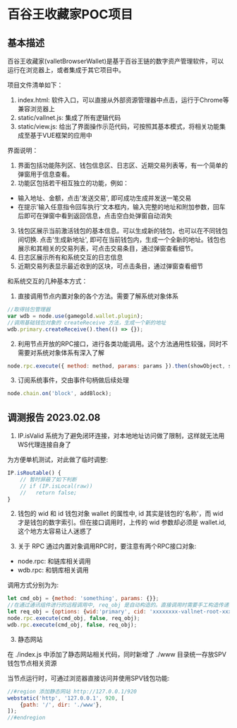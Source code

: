 # 百谷王收藏家POC项目

## 基本描述

百谷王收藏家(valletBrowserWallet)是基于百谷王链的数字资产管理软件，可以运行在浏览器上，或者集成于其它项目中。

项目文件清单如下：
1. index.html: 软件入口，可以直接从外部资源管理器中点击，运行于Chrome等兼容浏览器上
2. static/vallnet.js: 集成了所有逻辑代码
3. static/view.js: 给出了界面操作示范代码，可按照其基本模式，将相关功能集成至基于VUE框架的应用中

界面说明：
1. 界面包括功能陈列区、钱包信息区、日志区、近期交易列表等，有一个简单的弹窗用于信息查看。
2. 功能区包括若干相互独立的功能，例如：
- 输入地址、金额，点击'发送交易', 即可成功生成并发送一笔交易
- 在提示'输入任意指令回车执行'文本框内，输入完整的地址和附加参数，回车后即可在弹窗中看到返回信息，点击空白处弹窗自动消失
3. 钱包区展示当前激活钱包的基本信息。可以生成新的钱包，也可以在不同钱包间切换. 点击'生成新地址', 即可在当前钱包内，生成一个全新的地址。钱包也展示和其相关的交易列表，可点击交易条目，通过弹窗查看细节。
3. 日志区展示所有和系统交互的日志信息
4. 近期交易列表显示最近收到的区块，可点击条目，通过弹窗查看细节

和系统交互的几种基本方式：

1. 直接调用节点内置对象的各个方法。需要了解系统对象体系
```js
//取得钱包管理器
var wdb = node.use(gamegold.wallet.plugin);
//调用基础钱包对象的 createReceive 方法，生成一个新的地址
wdb.primary.createReceive().then(() => {});
```

2. 利用节点开放的RPC接口，进行各类功能调用。这个方法通用性较强，同时不需要对系统对象体系有深入了解
```js
node.rpc.execute({ method: method, params: params }).then(showObject, showObject);
```

3. 订阅系统事件，交由事件句柄做后续处理
```js
node.chain.on('block', addBlock);
```

## 调测报告 2023.02.08

1. IP.isValid
系统为了避免闭环连接，对本地地址访问做了限制，这样就无法用WS代理连接自身了

为方便单机测试，对此做了临时调整:
```js
IP.isRoutable() {
    // 暂时屏蔽了如下判断
    // if (IP.isLocal(raw))
    //   return false;
}
```

2. 钱包的 wid 和 id
钱包对象 wallet 的属性中, id 其实是钱包的'名称'，而 wid 才是钱包的数字索引。但在接口调用时，上传的 wid 参数却必须是 wallet.id, 这个地方太容易让人迷惑了

3. 关于 RPC
通过内置对象调用RPC时，要注意有两个RPC接口对象: 
- node.rpc: 和链库相关调用
- wdb.rpc: 和钥库相关调用

调用方式分别为为:
```js
let cmd_obj = {method: 'something', params: {}};
//在通过通讯组件进行的远程调用中, req_obj 是自动构造的。直接调用时需要手工构造传递，否则将报错而无法执行命令
let req_obj = {options: {wid:'primary', cid: 'xxxxxxxx-vallnet-root-xxxxxxxxxxxxxx'}};
node.rpc.execute(cmd_obj, false, req_obj);
wdb.rpc.execute(cmd_obj, false, req_obj);
```

3. 静态网站

在 ./index.js 中添加了静态网站相关代码，同时新增了 ./www 目录统一存放SPV钱包节点相关资源

当节点运行时，可通过浏览器直接访问并使用SPV钱包功能:
```js
//#region 添加静态网站 http://127.0.0.1/920
webstatic('http', '127.0.0.1', 920, [
    {path: '/', dir: './www'},
]);
//#endregion
```
